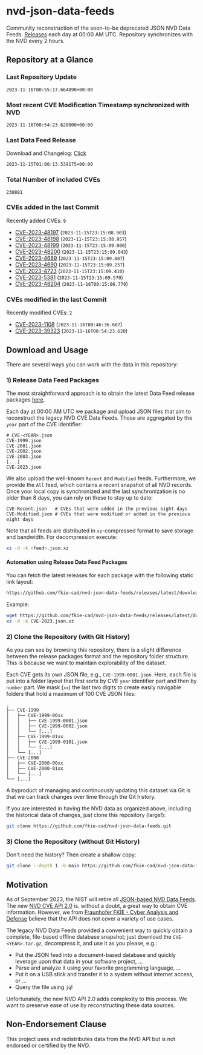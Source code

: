 # nvd-json-data-feeds

Community reconstruction of the soon-to-be deprecated JSON NVD Data Feeds. 
[Releases](https://github.com/fkie-cad/nvd-json-data-feeds/releases/latest) each day at 00:00 AM UTC.
Repository synchronizes with the NVD every 2 hours.

## Repository at a Glance

### Last Repository Update

```plain
2023-11-16T00:55:17.664090+00:00
```

### Most recent CVE Modification Timestamp synchronized with NVD

```plain
2023-11-16T00:54:23.620000+00:00
```

### Last Data Feed Release

Download and Changelog: [Click](https://github.com/fkie-cad/nvd-json-data-feeds/releases/latest)

```plain
2023-11-15T01:00:13.539175+00:00
```

### Total Number of included CVEs

```plain
230881
```

### CVEs added in the last Commit

Recently added CVEs: `9`

* [CVE-2023-48197](CVE-2023/CVE-2023-481xx/CVE-2023-48197.json) (`2023-11-15T23:15:08.903`)
* [CVE-2023-48198](CVE-2023/CVE-2023-481xx/CVE-2023-48198.json) (`2023-11-15T23:15:08.957`)
* [CVE-2023-48199](CVE-2023/CVE-2023-481xx/CVE-2023-48199.json) (`2023-11-15T23:15:09.000`)
* [CVE-2023-48200](CVE-2023/CVE-2023-482xx/CVE-2023-48200.json) (`2023-11-15T23:15:09.043`)
* [CVE-2023-4689](CVE-2023/CVE-2023-46xx/CVE-2023-4689.json) (`2023-11-15T23:15:09.087`)
* [CVE-2023-4690](CVE-2023/CVE-2023-46xx/CVE-2023-4690.json) (`2023-11-15T23:15:09.257`)
* [CVE-2023-4723](CVE-2023/CVE-2023-47xx/CVE-2023-4723.json) (`2023-11-15T23:15:09.410`)
* [CVE-2023-5381](CVE-2023/CVE-2023-53xx/CVE-2023-5381.json) (`2023-11-15T23:15:09.570`)
* [CVE-2023-48204](CVE-2023/CVE-2023-482xx/CVE-2023-48204.json) (`2023-11-16T00:15:06.770`)


### CVEs modified in the last Commit

Recently modified CVEs: `2`

* [CVE-2023-1108](CVE-2023/CVE-2023-11xx/CVE-2023-1108.json) (`2023-11-16T00:46:36.607`)
* [CVE-2023-39323](CVE-2023/CVE-2023-393xx/CVE-2023-39323.json) (`2023-11-16T00:54:23.620`)


## Download and Usage

There are several ways you can work with the data in this repository:

### 1) Release Data Feed Packages

The most straightforward approach is to obtain the latest Data Feed release packages [here](https://github.com/fkie-cad/nvd-json-data-feeds/releases/latest).

Each day at 00:00 AM UTC we package and upload JSON files that aim to reconstruct the legacy NVD CVE Data Feeds.
Those are aggregated by the `year` part of the CVE identifier:

```
# CVE-<YEAR>.json
CVE-1999.json
CVE-2001.json
CVE-2002.json
CVE-2003.json
[...]
CVE-2023.json
```

We also upload the well-known `Recent` and `Modified` feeds.
Furthermore, we provide the `All` feed, which contains a recent snapshot of all NVD records.
Once your local copy is synchronized and the last synchronization is no older than 8 days, you can rely on these to stay up to date:

```plain
CVE-Recent.json   # CVEs that were added in the previous eight days
CVE-Modified.json # CVEs that were modified or added in the previous eight days
```

Note that all feeds are distributed in `xz`-compressed format to save storage and bandwidth.
For decompression execute:

```sh
xz -d -k <feed>.json.xz
```


#### Automation using Release Data Feed Packages

You can fetch the latest releases for each package with the following static link layout:

```sh
https://github.com/fkie-cad/nvd-json-data-feeds/releases/latest/download/CVE-<YEAR>.json.xz
```

Example:

```sh
wget https://github.com/fkie-cad/nvd-json-data-feeds/releases/latest/download/CVE-2023.json.xz
xz -d -k CVE-2023.json.xz
```

### 2) Clone the Repository (with Git History)

As you can see by browsing this repository, there is a slight difference between the release packages format and the repository folder structure.
This is because we want to maintain explorability of the dataset.

Each CVE gets its own JSON file, e.g., `CVE-1999-0001.json`.
Here, each file is put into a folder layout that first sorts by CVE `year` identifier part and then by `number` part.
We mask (`xx`) the last two digits to create easily navigable folders that hold a maximum of 100 CVE JSON files:

```plain
.
├── CVE-1999
│   ├── CVE-1999-00xx
│   │   ├── CVE-1999-0001.json
│   │   ├── CVE-1999-0002.json
│   │   └── [...]
│   ├── CVE-1999-01xx
│   │   ├── CVE-1999-0101.json
│   │   └── [...]
│   └── [...]
├── CVE-2000
│   ├── CVE-2000-00xx
│   ├── CVE-2000-01xx
│   └── [...]
└── [...]
```

A byproduct of managing and continuously updating this dataset via Git is that we can track changes over time through the Git history.

If you are interested in having the NVD data as organized above, including the historical data of changes, just clone this repository (large!):

```sh
git clone https://github.com/fkie-cad/nvd-json-data-feeds.git
```

### 3) Clone the Repository (without Git History)

Don't need the history? Then create a shallow copy:

```sh
git clone --depth 1 -b main https://github.com/fkie-cad/nvd-json-data-feeds.git
```

## Motivation

As of September 2023, the NIST will retire all [JSON-based NVD Data Feeds](https://nvd.nist.gov/vuln/data-feeds#divRetirementBanner-1).
The new [NVD CVE API 2.0](https://nvd.nist.gov/developers/vulnerabilities) is, without a doubt, a great way to obtain CVE information.
However, we from [Fraunhofer FKIE - Cyber Analysis and Defense](https://www.fkie.fraunhofer.de/en/departments/cad.html) believe that the API does not cover a variety of use cases.

The legacy NVD Data Feeds provided a convenient way to quickly obtain a complete, file-based offline database snapshot; just download the `CVE-<YEAR>.tar.gz`, decompress it, and use it as you please, e.g.:

* Put the JSON feed into a document-based database and quickly leverage upon that data in your software project, ...
* Parse and analyze it using your favorite programming language, ...
* Put it on a USB stick and transfer it to a system without internet access, or ...
* Query the file using `jq`!

Unfortunately, the new NVD API 2.0 adds complexity to this process.
We want to preserve ease of use by reconstructing these data sources.

## Non-Endorsement Clause

This project uses and redistributes data from the NVD API but is not endorsed or certified by the NVD.